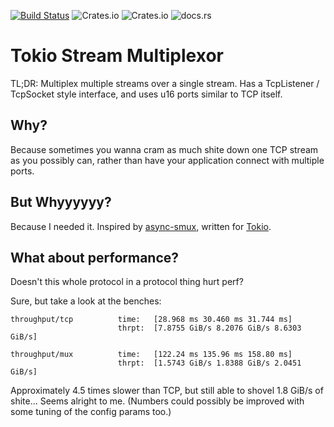 [![Build Status](https://app.travis-ci.com/GothAck/tokio-stream-multiplexor.svg?branch=master)](https://app.travis-ci.com/GothAck/tokio-stream-multiplexor)
![Crates.io](https://img.shields.io/crates/v/tokio-stream-multiplexor)
![Crates.io](https://img.shields.io/crates/l/tokio-stream-multiplexor)
![docs.rs](https://img.shields.io/docsrs/tokio-stream-multiplexor)

# Tokio Stream Multiplexor

TL;DR: Multiplex multiple streams over a single stream. Has a TcpListener / TcpSocket style interface, and uses u16 ports similar to TCP itself.

## Why?

Because sometimes you wanna cram as much shite down one TCP stream as you possibly can, rather than have your application connect with multiple ports.

## But Whyyyyyy?

Because I needed it. Inspired by [async-smux](https://github.com/black-binary/async-smux), written for [Tokio](https://tokio.rs/).

## What about performance?
Doesn't this whole protocol in a protocol thing hurt perf?

Sure, but take a look at the benches:

```
throughput/tcp          time:   [28.968 ms 30.460 ms 31.744 ms]
                        thrpt:  [7.8755 GiB/s 8.2076 GiB/s 8.6303 GiB/s]

throughput/mux          time:   [122.24 ms 135.96 ms 158.80 ms]
                        thrpt:  [1.5743 GiB/s 1.8388 GiB/s 2.0451 GiB/s]
```

Approximately 4.5 times slower than TCP, but still able to shovel 1.8 GiB/s of shite... Seems alright to me. (Numbers could possibly be improved with some tuning of the config params too.)
